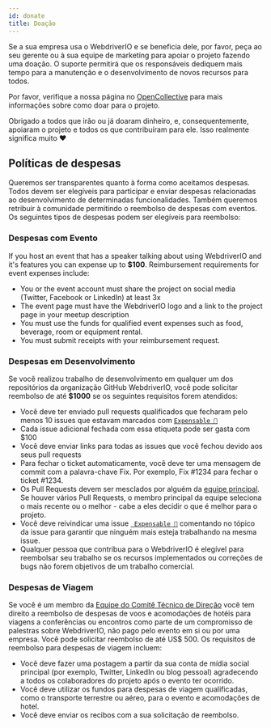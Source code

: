 ```yaml
---
id: donate
title: Doação
---
```


Se a sua empresa usa o WebdriverIO e se beneficia dele, por favor, peça ao seu gerente ou à sua equipe de marketing para apoiar o projeto fazendo uma doação. O suporte permitirá que os responsáveis dediquem mais tempo para a manutenção e o desenvolvimento de novos recursos para todos.

Por favor, verifique a nossa página no [OpenCollective](https://opencollective.com/webdriverio) para mais informações sobre como doar para o projeto.

Obrigado a todos que irão ou já doaram dinheiro, e, consequentemente, apoiaram o projeto e todos os que contribuíram para ele. Isso realmente significa muito ❤️

## Políticas de despesas

Queremos ser transparentes quanto à forma como aceitamos despesas. Todos devem ser elegíveis para participar e enviar despesas relacionadas ao desenvolvimento de determinadas funcionalidades. Também queremos retribuir à comunidade permitindo o reembolso de despesas com eventos. Os seguintes tipos de despesas podem ser elegíveis para reembolso:

### Despesas com Evento

If you host an event that has a speaker talking about using WebdriverIO and it's features you can expense up to __$100__. Reimbursement requirements for event expenses include:

- You or the event account must share the project on social media (Twitter, Facebook or LinkedIn) at least 3x
- The event page must have the WebdriverIO logo and a link to the project page in your meetup description
- You must use the funds for qualified event expenses such as food, beverage, room or equipment rental.
- You must submit receipts with your reimbursement request.

### Despesas em Desenvolvimento

Se você realizou trabalho de desenvolvimento em qualquer um dos repositórios da organização GitHub WebdriverIO, você pode solicitar reembolso de até __$1000__ se os seguintes requisitos forem atendidos:

- Você deve ter enviado pull requests qualificados que fecharam pelo menos 10 issues que estavam marcados com [`Expensable 💸`](https://github.com/webdriverio/webdriverio/labels/Expensable%20%F0%9F%92%B8)
- Cada issue adicional fechada com essa etiqueta pode ser gasta com $100
- Você deve enviar links para todas as issues que você fechou devido aos seus pull requests
- Para fechar o ticket automaticamente, você deve ter uma mensagem de commit com a palavra-chave Fix. Por exemplo, Fix #1234 para fechar o ticket #1234.
- Os Pull Requests devem ser mesclados por alguém da [equipe principal](https://github.com/webdriverio/webdriverio/blob/main/AUTHORS.md#tsc-technical-steering-committee). Se houver vários Pull Requests, o membro principal da equipe seleciona o mais recente ou o melhor - cabe a eles decidir o que é melhor para o projeto.
- Você deve reivindicar uma issue [` Expensable 💸`](https://github.com/webdriverio/webdriverio/labels/Expensable%20%F0%9F%92%B8) comentando no tópico da issue para garantir que ninguém mais esteja trabalhando na mesma issue.
- Qualquer pessoa que contribua para o WebdriverIO é elegível para reembolsar seu trabalho se os recursos implementados ou correções de bugs não forem objetivos de um trabalho comercial.

### Despesas de Viagem

Se você é um membro da [Equipe do Comitê Técnico de Direção](https://github.com/webdriverio/webdriverio/blob/main/AUTHORS.md#tsc-technical-steering-committee) você tem direito a reembolso de despesas de voos e acomodações de hotéis para viagens a conferências ou encontros como parte de um compromisso de palestras sobre WebdriverIO, não pago pelo evento em si ou por uma empresa. Você pode solicitar reembolso de até US$ 500. Os requisitos de reembolso para despesas de viagem incluem:

- Você deve fazer uma postagem a partir da sua conta de mídia social principal (por exemplo, Twitter, LinkedIn ou blog pessoal) agradecendo a todos os colaboradores do projeto após o evento ter ocorrido.
- Você deve utilizar os fundos para despesas de viagem qualificadas, como o transporte terrestre ou aéreo, para o evento e acomodações de hotel.
- Você deve enviar os recibos com a sua solicitação de reembolso.
